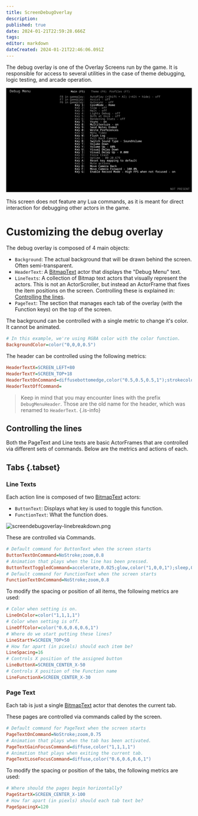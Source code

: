 ```yaml
---
title: ScreenDebugOverlay
description: 
published: true
date: 2024-01-21T22:59:28.666Z
tags: 
editor: markdown
dateCreated: 2024-01-21T22:46:06.091Z
---
```


The debug overlay is one of the Overlay Screens run by the game. It is responsible for access to several utilities in the case of theme debugging, logic testing, and arcade operation.

![screendebugoverlay-showcase.png](/dev/screens/screendebugoverlay/screendebugoverlay-showcase.png)

This screen does not feature any Lua commands, as it is meant for direct interaction for debugging other actors in the game.

# Customizing the debug overlay

The debug overlay is composed of 4 main objects:
- `Background`: The actual background that will be drawn behind the screen. Often semi-transparent.
- `HeaderText`: A [BitmapText](/en/dev/actors/actortypes/bitmaptext) actor that displays the "Debug Menu" text.
- `LineTexts`: A collection of Bitmap text actors that visually represent the actors. This is not an ActorScroller, but instead an ActorFrame that fixes the item positions on the screen. Controlling these is explained in: [Controlling the lines](#controlling-the-lines).
- `PageText`: The section that manages each tab of the overlay (with the Function keys) on the top of the screen.

The background can be controlled with a single metric to change it's color. It cannot be animated.
```ini
# In this example, we're using RGBA color with the color function.
BackgroundColor=color("0,0,0,0.5")
```

The header can be controlled using the following metrics:
```ini
HeaderTextX=SCREEN_LEFT+80
HeaderTextY=SCREEN_TOP+18
HeaderTextOnCommand=diffusebottomedge,color("0.5,0.5,0.5,1");strokecolor,color("0,0,0,0.5")
HeaderTextOffCommand=
```
> Keep in mind that you may encounter lines with the prefix `DebugMenuHeader`.
> Those are the old name for the header, which was renamed to `HeaderText`.
{.is-info}

## Controlling the lines

Both the PageText and Line texts are basic ActorFrames that are controlled via different sets of commands. Below are the metrics and actions of each.

## Tabs {.tabset}
### Line Texts

Each action line is composed of two [BitmapText](/en/dev/actors/actortypes/bitmaptext) actors:
- `ButtonText`: Displays what key is used to toggle this function.
- `FunctionText`: What the function does.

![screendebugoverlay-linebreakdown.png](/dev/screens/screendebugoverlay/screendebugoverlay-linebreakdown.png)

These are controlled via Commands.
```ini
# Default command for ButtonText when the screen starts
ButtonTextOnCommand=NoStroke;zoom,0.8
# Animation that plays when the line has been pressed.
ButtonTextToggledCommand=accelerate,0.025;glow,color("1,0,0,1");sleep,0.125;decelerate,0.2;glow,color("1,0,0,0");
# Default command for FunctionText when the screen starts
FunctionTextOnCommand=NoStroke;zoom,0.8
```

To modify the spacing or position of all items, the following metrics are used:
```ini
# Color when setting is on.
LineOnColor=color("1,1,1,1")
# Color when setting is off.
LineOffColor=color("0.6,0.6,0.6,1")
# Where do we start putting these lines?
LineStartY=SCREEN_TOP+50
# How far apart (in pixels) should each item be?
LineSpacing=16
# Controls X position of the assigned button
LineButtonX=SCREEN_CENTER_X-50
# Controls X position of the Function name
LineFunctionX=SCREEN_CENTER_X-30
```

### Page Text

Each tab is just a single [BitmapText](/en/dev/actors/actortypes/bitmaptext) actor that denotes the current tab.

These pages are controlled via commands called by the screen.
```ini
# Default command for PageText when the screen starts
PageTextOnCommand=NoStroke;zoom,0.75
# Animation that plays when the tab has been activated.
PageTextGainFocusCommand=diffuse,color("1,1,1,1")
# Animation that plays when exiting the current tab.
PageTextLoseFocusCommand=diffuse,color("0.6,0.6,0.6,1")
```

To modify the spacing or position of the tabs, the following metrics are used:
```ini
# Where should the pages begin horizontally?
PageStartX=SCREEN_CENTER_X-100
# How far apart (in piexls) should each tab text be?
PageSpacingX=120
```